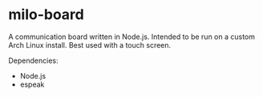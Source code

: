 milo-board
==========

A communication board written in Node.js. Intended to be run on a custom Arch Linux install. Best used with a touch screen.

Dependencies:

- Node.js
- espeak
